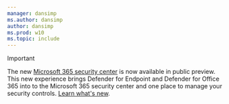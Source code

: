 ```yaml
---
manager: dansimp
ms.author: dansimp
author: dansimp
ms.prod: w10
ms.topic: include
---
```


> [!IMPORTANT]
> The new [Microsoft 365 security center](https://security.microsoft.com) is now available in public preview. This new experience brings Defender for Endpoint and Defender for Office 365 into to the Microsoft 365 security center and one place to manage your security controls. [Learn what's new](https://docs.microsoft.com/microsoft-365/security/mtp/overview-security-center).

